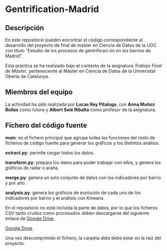 # Gentrification-Madrid

## Descripción

En este repositorio pueden encontrar el código correspondiente al desarrollo del proyecto de final de máster en Ciencia de Datos de la UOC con título "Estudio de los procesos de gentrificaci ́on en los barrios
de Madrid".

Esta práctica se ha realizado bajo el contexto de la asignatura _Trabajo Final de Máster_, perteneciente al Máster en Ciencia de Datos de la Universitat Oberta de Catalunya.

## Miembros del equipo

La actividad ha sido realizada por **Lucas Rey Pitaluga**, con **Anna Muñoz Bollas** como tutora y **Albert Solé Ribalta** como profesor de la asignatura.

## Fichero del código fuente

**__main__**: es el fichero principal que agrupa todas las funciones del resto de ficheros de código fuente para generar los gráficos y los distintos análisis.

**extract.py**: permite cargar todos los datos.

**transform.py**: prepara los datos para poder trabajar con ellos, y genera los gráficos de radar o araña.

**merge.py**: genera un solo conjunto de datos con los indicadores por barrio y por año.

**analysis.py**: genera los gráficos de evolución de cada uno de los indicadores por barrio y el análisis con Kmeans.

En el repositorio no está incluida la parte de datos, por lo que los ficheros CSV tanto crudos como procesados deben descargarse del siguiente enlace de [Google Drive]([url](https://drive.google.com/drive/folders/1Y0jtqGdMbPHVXBTGxPwsn_tTLsdU8tGu?usp=drive)).

[Google Drive]([url](https://drive.google.com/drive/folders/1Y0jtqGdMbPHVXBTGxPwsn_tTLsdU8tGu?usp=drive_link)https://drive.google.com/drive/folders/1Y0jtqGdMbPHVXBTGxPwsn_tTLsdU8tGu?usp=drive_link).

Una vez descomprimido el fichero, la carpeta _data_ debe estar en la raíz del proyecto.
